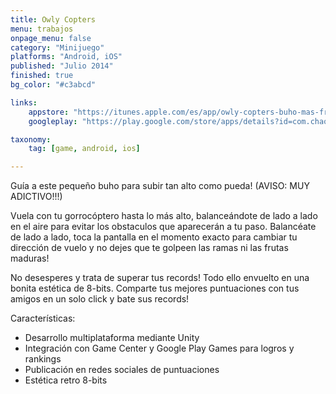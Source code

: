 ```yaml
---
title: Owly Copters
menu: trabajos
onpage_menu: false
category: "Minijuego"
platforms: "Android, iOS"
published: "Julio 2014"
finished: true
bg_color: "#c3abcd"

links:
	appstore: "https://itunes.apple.com/es/app/owly-copters-buho-mas-frenetico/id915864099?mt=8"
	googleplay: "https://play.google.com/store/apps/details?id=com.chaotickingdoms.owlycopter"

taxonomy:
	tag: [game, android, ios]

---
```


Guía a este pequeño buho para subir tan alto como pueda! (AVISO: MUY ADICTIVO!!!)

Vuela con tu gorrocóptero hasta lo más alto, balanceándote de lado a lado en el aire para evitar los obstaculos que aparecerán a tu paso. Balancéate de lado a lado, toca la pantalla en el momento exacto para cambiar tu dirección de vuelo y no dejes que te golpeen las ramas ni las frutas maduras!

No desesperes y trata de superar tus records! Todo ello envuelto en una bonita estética de 8-bits. Comparte tus mejores puntuaciones con tus amigos en un solo click y bate sus records!

Características:
* Desarrollo multiplataforma mediante Unity
* Integración con Game Center y Google Play Games para logros y rankings
* Publicación en redes sociales de puntuaciones
* Estética retro 8-bits